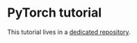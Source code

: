 # PyTorch tutorial

This tutorial lives in a [dedicated repository](https://github.com/bpesquet/pytorch-tutorial).
